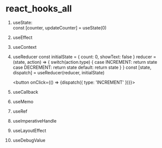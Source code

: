# react_hooks_all

1. useState:   
    const [counter, updateCounter] = useState(0)

2. useEffect

3. useContext

4. useReducer
    const initialState = { count: 0, showText: false }
    reducer = (state, action) => {
        switch(action.type) {
            case INCREMENT: return state
            case DECREMENT: return state
            default: return state
        }
    }
    const [state, dispatch] = useReducer(reducer, initialState)

    <button onClick={() => {dispatch({ type: 'INCREMENT' })}}>

5. useCallback

6. useMemo

7. useRef

8. useImperativeHandle

9. useLayoutEffect

10. useDebugValue
